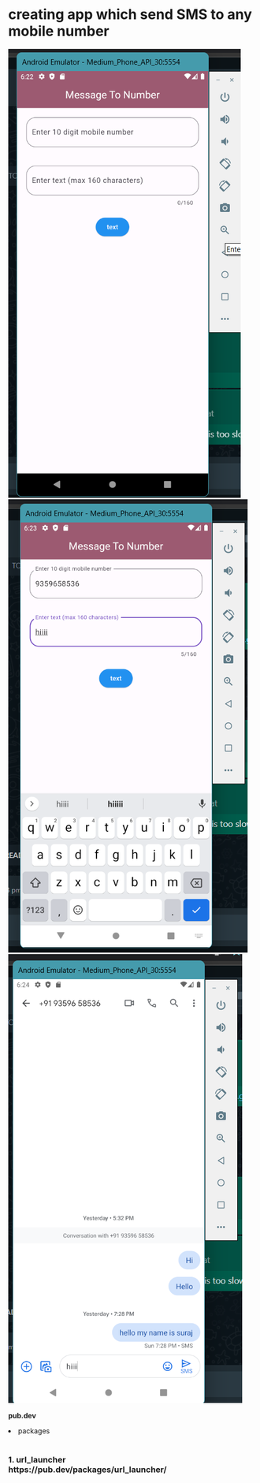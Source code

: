 #  creating app which send SMS to any mobile number
![ss1](https://github.com/suraj-khot-19/img/blob/main/img1.png)
![ss2](https://github.com/suraj-khot-19/img/blob/main/img2.png)
![ss3](https://github.com/suraj-khot-19/img/blob/main/img3.png)

<b>pub.dev</b><br>
<li>packages</li><br>
<h3>1. url_launcher <br><link>https://pub.dev/packages/url_launcher/</link></h3>
